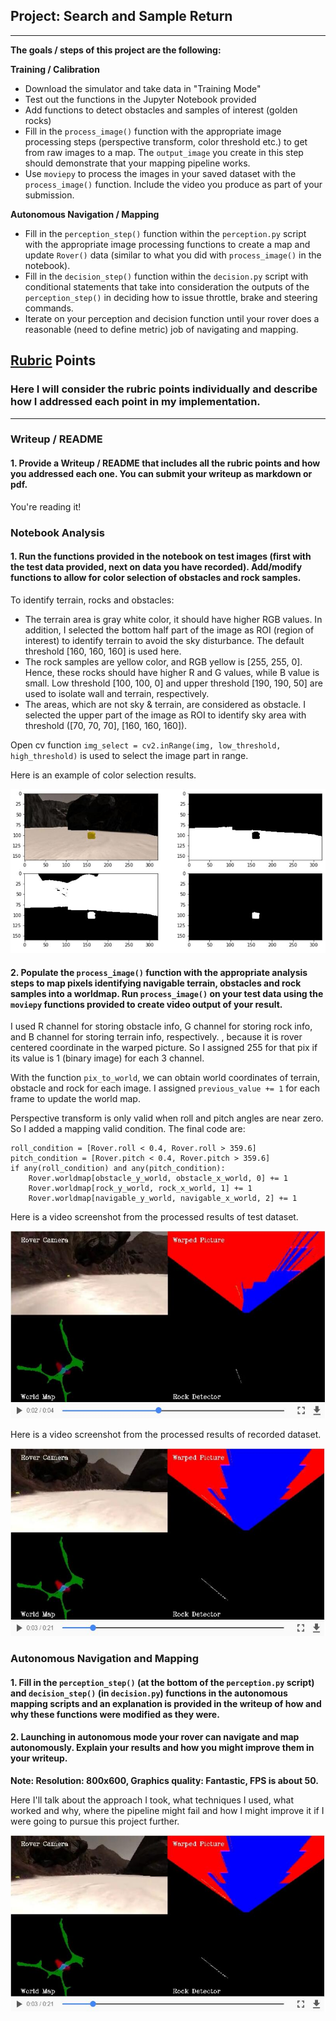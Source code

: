 ## Project: Search and Sample Return
---


**The goals / steps of this project are the following:**  

**Training / Calibration**  

* Download the simulator and take data in "Training Mode"
* Test out the functions in the Jupyter Notebook provided
* Add functions to detect obstacles and samples of interest (golden rocks)
* Fill in the `process_image()` function with the appropriate image processing steps (perspective transform, color threshold etc.) to get from raw images to a map.  The `output_image` you create in this step should demonstrate that your mapping pipeline works.
* Use `moviepy` to process the images in your saved dataset with the `process_image()` function.  Include the video you produce as part of your submission.

**Autonomous Navigation / Mapping**

* Fill in the `perception_step()` function within the `perception.py` script with the appropriate image processing functions to create a map and update `Rover()` data (similar to what you did with `process_image()` in the notebook). 
* Fill in the `decision_step()` function within the `decision.py` script with conditional statements that take into consideration the outputs of the `perception_step()` in deciding how to issue throttle, brake and steering commands. 
* Iterate on your perception and decision function until your rover does a reasonable (need to define metric) job of navigating and mapping.  

[//]: # "Image References"

[image1]: ./misc/threshed_pic.jpg
[image2]: ./misc/test_output.jpg
[image3]: ./misc/recorded_output.jpg
[image4]: ./calibration_images/example_rock1.jpg

## [Rubric](https://review.udacity.com/#!/rubrics/916/view) Points
### Here I will consider the rubric points individually and describe how I addressed each point in my implementation.  

---
### Writeup / README

#### 1. Provide a Writeup / README that includes all the rubric points and how you addressed each one.  You can submit your writeup as markdown or pdf.  

You're reading it!

### Notebook Analysis
#### 1. Run the functions provided in the notebook on test images (first with the test data provided, next on data you have recorded). Add/modify functions to allow for color selection of obstacles and rock samples.
To identify terrain, rocks and obstacles:

- The terrain area is gray white color, it should have higher RGB values. In addition, I selected the bottom half part of the image as ROI (region of interest) to identify terrain to avoid the sky disturbance. The default threshold [160, 160, 160] is used here.
- The rock samples are yellow color, and RGB yellow is [255, 255, 0]. Hence, these rocks should have higher R and G values, while B value is small.  Low threshold [100, 100, 0] and upper threshold [190, 190, 50] are used to isolate wall and terrain, respectively.
- The areas, which are not sky & terrain, are considered as obstacle. I selected the upper part of  the image as ROI to identify sky area with threshold ([70, 70, 70], [160, 160, 160]).

Open cv function `img_select = cv2.inRange(img, low_threshold, high_threshold)` is used to select the image part in range.

Here is an example of color selection results.

![alt text][image1]

#### 2. Populate the `process_image()` function with the appropriate analysis steps to map pixels identifying navigable terrain, obstacles and rock samples into a worldmap.  Run `process_image()` on your test data using the `moviepy` functions provided to create video output of your result. 
I used R channel for storing obstacle info, G channel for storing rock info, and B channel for storing terrain info, respectively. , because it is rover centered coordinate in the warped picture. So I assigned 255 for that pix if its value is 1 (binary image) for each 3 channel.

With the function `pix_to_world`, we can obtain world coordinates of  terrain, obstacle and rock for each image. I assigned `previous_value += 1` for each frame to update the world map.

Perspective transform is only valid when roll and pitch angles are near zero. So I added a mapping valid condition. The final code are:

```
roll_condition = [Rover.roll < 0.4, Rover.roll > 359.6]
pitch_condition = [Rover.pitch < 0.4, Rover.pitch > 359.6]
if any(roll_condition) and any(pitch_condition):
	Rover.worldmap[obstacle_y_world, obstacle_x_world, 0] += 1
    Rover.worldmap[rock_y_world, rock_x_world, 1] += 1
    Rover.worldmap[navigable_y_world, navigable_x_world, 2] += 1
```

Here is a video screenshot from the processed results of test dataset.

<img src="./misc/test_output.jpg" height="300px">

Here is a video screenshot from the processed results of recorded dataset.

<img src="./misc/recorded_output.jpg" height="300px">



### Autonomous Navigation and Mapping

#### 1. Fill in the `perception_step()` (at the bottom of the `perception.py` script) and `decision_step()` (in `decision.py`) functions in the autonomous mapping scripts and an explanation is provided in the writeup of how and why these functions were modified as they were.


#### 2. Launching in autonomous mode your rover can navigate and map autonomously.  Explain your results and how you might improve them in your writeup.  

**Note: Resolution: 800x600, Graphics quality: Fantastic, FPS is about 50.**

Here I'll talk about the approach I took, what techniques I used, what worked and why, where the pipeline might fail and how I might improve it if I were going to pursue this project further.  



![alt text][image3]


